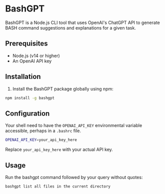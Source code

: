 # BashGPT

BashGPT is a Node.js CLI tool that uses OpenAI's ChatGPT API to generate BASH command suggestions and explanations for a given task.

## Prerequisites

- Node.js (v14 or higher)
- An OpenAI API key

## Installation

1. Install the BashGPT package globally using npm:

```sh
npm install -g bashgpt
```

## Configuration
Your shell need to have the `OPENAI_API_KEY` environmental variable accessible, perhaps in a `.bashrc` file.

```sh
OPENAI_API_KEY=your_api_key_here
```
Replace `your_api_key_here` with your actual API key.


## Usage
Run the bashgpt command followed by your query without quotes:

```sh
bashgpt list all files in the current directory
```